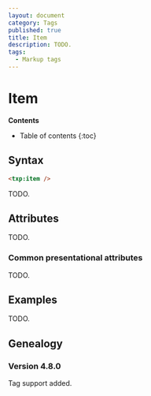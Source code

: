 ```yaml
---
layout: document
category: Tags
published: true
title: Item
description: TODO.
tags:
  - Markup tags
---
```


# Item

**Contents**

* Table of contents
{:toc}

## Syntax

~~~ html
<txp:item />
~~~

TODO.

## Attributes

TODO.

### Common presentational attributes

TODO.

## Examples

TODO.

## Genealogy

### Version 4.8.0

Tag support added.
